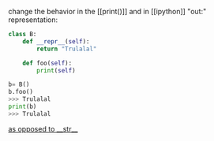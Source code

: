 change the behavior in the [[print()]] and in [[ipython]] "out:" representation:
```python
class B:
    def __repr__(self):
        return "Trulalal"

    def foo(self):
        print(self)

b= B()
b.foo()
>>> Trulalal
print(b)
>>> Trulalal
```

[as opposed to \_\_str\_\_](https://saturncloud.io/blog/what-is-the-difference-between-str-and-repr/)
